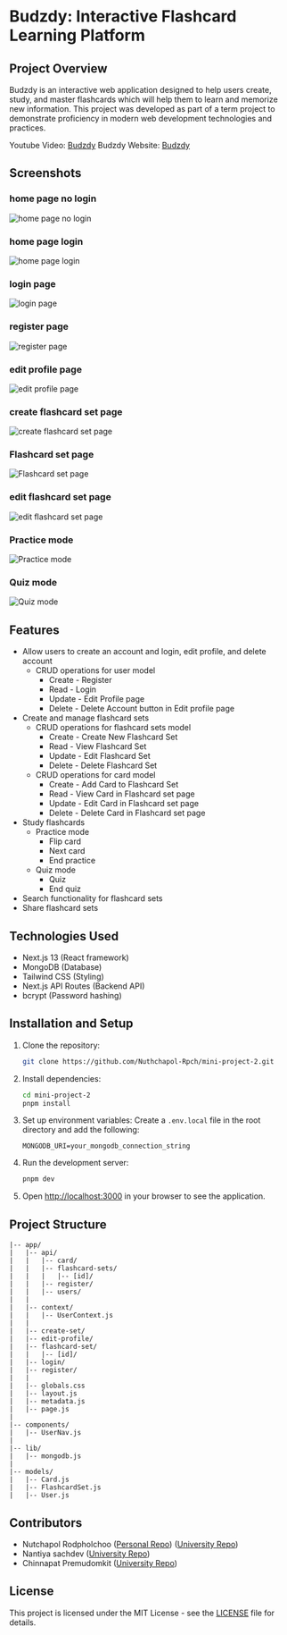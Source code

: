 # Budzdy: Interactive Flashcard Learning Platform

## Project Overview

Budzdy is an interactive web application designed to help users create, study, and master flashcards which will help them to learn and memorize new information. This project was developed as part of a term project to demonstrate proficiency in modern web development technologies and practices.

Youtube Video: [Budzdy](https://www.youtube.com/watch?v=iGq_3xEFq9w)
Budzdy Website: [Budzdy](https://mini-project-2-nu.vercel.app/)

## Screenshots

### home page no login

![home page no login](./img/home_page_nologin.png)

### home page login

![home page login](./img/home_page.png)

### login page

![login page](./img/login_page.png)

### register page

![register page](./img/register_page.png)

### edit profile page

![edit profile page](./img/edit_profile_page.png)  

### create flashcard set page

![create flashcard set page](./img/create_page.png)  

### Flashcard set page

![Flashcard set page](./img/Flashcardset_page.png)  

### edit flashcard set page

![edit flashcard set page](./img/edit_page.png)  

### Practice mode

![Practice mode](./img/practice_page.png)  

### Quiz mode

![Quiz mode](./img/quiz_page.png)  

## Features

- Allow users to create an account and login, edit profile, and delete account
  - CRUD operations for user model
    - Create - Register
    - Read - Login
    - Update - Edit Profile page
    - Delete - Delete Account button in Edit profile page
- Create and manage flashcard sets
  - CRUD operations for flashcard sets model
    - Create - Create New Flashcard Set
    - Read - View Flashcard Set
    - Update - Edit Flashcard Set
    - Delete - Delete Flashcard Set
  - CRUD operations for card model
    - Create - Add Card to Flashcard Set
    - Read - View Card in Flashcard set page
    - Update - Edit Card in Flashcard set page
    - Delete - Delete Card in Flashcard set page
- Study flashcards
  - Practice mode
    - Flip card
    - Next card
    - End practice
  - Quiz mode
    - Quiz
    - End quiz
- Search functionality for flashcard sets
- Share flashcard sets

## Technologies Used

- Next.js 13 (React framework)
- MongoDB (Database)
- Tailwind CSS (Styling)
- Next.js API Routes (Backend API)
- bcrypt (Password hashing)

## Installation and Setup

1. Clone the repository:

   ```bash
   git clone https://github.com/Nuthchapol-Rpch/mini-project-2.git
   ```

2. Install dependencies:

   ```bash
   cd mini-project-2
   pnpm install
   ```

3. Set up environment variables:
   Create a `.env.local` file in the root directory and add the following:

   ```.env
   MONGODB_URI=your_mongodb_connection_string
   ```

4. Run the development server:

   ```bash
   pnpm dev
   ```

5. Open [http://localhost:3000](http://localhost:3000) in your browser to see the application.

## Project Structure

```text
|-- app/
|   |-- api/
|   |   |-- card/
|   |   |-- flashcard-sets/
|   |   |   |-- [id]/
|   |   |-- register/
|   |   |-- users/
|   |
|   |-- context/
|   |   |-- UserContext.js
|   |
|   |-- create-set/
|   |-- edit-profile/
|   |-- flashcard-set/
|   |   |-- [id]/
|   |-- login/
|   |-- register/
|   |
|   |-- globals.css
|   |-- layout.js
|   |-- metadata.js
|   |-- page.js
|
|-- components/
|   |-- UserNav.js
|
|-- lib/
|   |-- mongodb.js
|
|-- models/
|   |-- Card.js
|   |-- FlashcardSet.js
|   |-- User.js
```

## Contributors

- Nutchapol Rodpholchoo ([Personal Repo](https://github.com/Smiffeed)) ([University Repo](https://github.com/Nuthchapol-Rpch))
- Nantiya sachdev ([University Repo](https://github.com/Beingka-source))
- Chinnapat Premudomkit ([University Repo](https://github.com/MrShojiChin))

## License

This project is licensed under the MIT License - see the [LICENSE](LICENSE) file for details.
